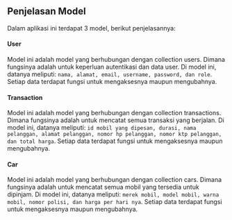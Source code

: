 ## Penjelasan Model

Dalam aplikasi ini terdapat 3 model, berikut penjelasannya:

#### User
Model ini adalah model yang berhubungan dengan collection users. Dimana fungsinya adalah untuk keperluan autentikasi dan data user. Di model ini, datanya meliputi: ```nama, alamat, email, username, password, dan role```. Setiap data terdapat fungsi untuk mengaksesnya maupun mengubahnya.

#### Transaction
Model ini adalah model yang berhubungan dengan collection transactions. Dimana fungsinya adalah untuk mencatat semua transaksi yang berjalan. Di model ini, datanya meliputi: ```id mobil yang dipesan, durasi, nama pelanggan, alamat pelanggan, nomor hp pelanggan, nomor ktp pelanggan, dan total harga```. Setiap data terdapat fungsi untuk mengaksesnya maupun mengubahnya.

#### Car
Model ini adalah model yang berhubungan dengan collection cars. Dimana fungsinya adalah untuk mencatat semua mobil yang tersedia untuk dipinjam. Di model ini, datanya meliputi: ```merek mobil, model mobil, warna mobil, nomor polisi, dan harga per hari nya```. Setiap data terdapat fungsi untuk mengaksesnya maupun mengubahnya.